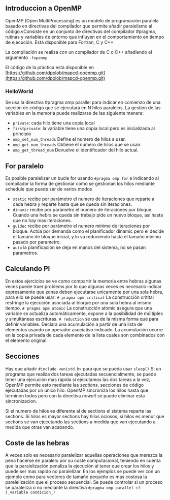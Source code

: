 ## Introduccion a OpenMP

OpenMP (Open MultiProcessing) es un modelo de programación paralela basado en directivas del compilador que permite añadir paralelismo al código.vConsiste en un conjunto de directivas del compilador #pragma, rutinas y variables de entorno que influyen en el comportamiento en tiempo de ejecución. Está disponible para Fortran, C y C++

La compilación se realiza con un compilador de C o C++ añadiendo el argumento `-fopenmp`

El código de la práctica esta disponible en [https://github.com/dpolob/mapcd-openmp.git](https://github.com/dpolob/mapcd-openmp.git)

### HelloWorld

Se usa la directiva #pragma omp parallel para indicar en comienzo de una sección de código que se ejecutará en N hilos paralelos. La gestion de las variables en la  memoria puede realizarse de las siguiente manera:

- `private`: cada hilo tiene una copia local
- `firstprivate`: la variable tiene una copia local pero es inicializada al principio
- `omp_set_num_threads` Define el numero de hilos a usar.
- `omp_get_num_threads` Obtiene el numero de hilos que se usan.
- `omp_get_thread_num` Devuelve el identificador del hilo actual.

## For paralelo

Es posible paralelizar un bucle for usando
`#pragma omp for` 
e indicando al compilador la forma de gestionar como se gestionan los hilos mediante schedule que puede ser de varios modos

- `static` recibe por parámetro el numero de iteraciones que reparte a cada hebra y reparte hasta que se queda sin iteraciones.
- `dinamic` recibe por parámetro el numero de iteraciones por bloque. Cuando una hebra se queda sin trabajo pide un nuevo bloque, así hasta que no hay mas iteraciones.
- `guidec` recibe por parámetro el numero mínimo de iteraciones por bloque. Actúa por demanda como el planificador dinamic pero el decide el tamaño de bloque inicial, y lo va reduciendo hasta el tamaño mínimo pasado por parametro.
- `auto` la planificación se deja en manos del sistema, no se pasan parametros.

## Calculando PI

En estos ejercicios se ve como compartir la memoria entre hebras algunas veces puede traer problems por lo que algunas veces es necesario indicar expresamente que zonas deben ejecutarse unicamente por una sola hebra, para ello se puede usar:
`# pragma opm critical` La construcción critital restringe la ejecución asociada al bloque por una sola hebra al mismo tiempo.
`# pragma opm atomic` La construcción atomic asegura que una variable se actualiza automáticamente, expone a la posibilidad de múltiples y simultáneas escrituras.
`# reduction` se usa de la misma forma que para definir variables. Declara una acumulación a partir de una lista de elementos usando un operador asociativo indicado. La acumulación ocurre en la copia privada de cada elemento de la lista cuales son combinados con el elemento original.

## Secciones

Hay que añadir `#include <unistd.h>` para que se pueda usar `sleep()`
Si un programa que realiza dos tareas ejecutadas secuencialmente, se puede  tener una ejecución mas rápida si ejecutamos las dos tareas a la vez, OpenMP permite esto mediante las _sections_, secciones de código ejecutadas por un único hilo.
OpenMP sincroniza los hilos hasta que terminen todos pero con la directiva _nowait_ se puede eliminar esta sincronizacion.

Si el numero de hilos es diferente al de sections el sistema reparte las sections. Si hilos es mayor sections hay hilos ociosos, si hilos es menor que sections se van ejecutando las sections a medida que van ejecutando a medida que otras van acabando.

## Coste de las hebras

A veces solo es necesario paralelizar aquellas operaciones que merezca la pena hacerse en paralelo por su coste computacional, teniendo en cuenta que la paralelización penaliza la ejecución al tener que crear los hilos y puede ser mas rapido no paralelizar.
En los ejemplos se puede ver con un ejemplo como para vectores de tamaño pequeño es mas costosa la parelelización que el proceso secuencial. Se puede controlar si un proceso se paraleliza o no mediante la directiva `#pragma omp parallel if (_variable condicion_)`
